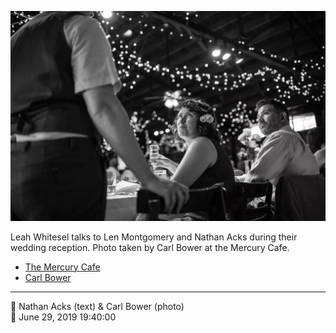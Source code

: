 ![Leah Whitsel talks to Len Montgomery and Nathan Acks](assets/2019-06-29-set-3-the-reception-59.webp)

Leah Whitesel talks to Len Montgomery and Nathan Acks during their wedding reception. Photo taken by Carl Bower at the Mercury Cafe.

* [The Mercury Cafe](http://mercurycafe.com)
* [Carl Bower](https://carlbowerphotos.com)

- - - -

<span aria-hidden="true">👥</span> Nathan Acks (text) & Carl Bower (photo)  
<span aria-hidden="true">📅</span> June 29, 2019 19:40:00
